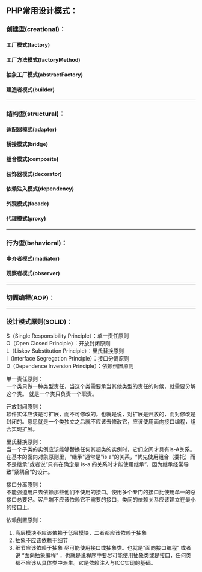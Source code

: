 PHP常用设计模式：
-------

### 创建型(creational)：
#### 工厂模式(factory)
#### 工厂方法模式(factoryMethod)
#### 抽象工厂模式(abstractFactory)
#### 建造者模式(builder)
-------

### 结构型(structural)：
#### 适配器模式(adapter)
#### 桥接模式(bridge)
#### 组合模式(composite)
#### 装饰器模式(decorator)
#### 依赖注入模式(dependency)
#### 外观模式(facade)
#### 代理模式(proxy)
-------

### 行为型(behavioral)：
#### 中介者模式(madiator)
#### 观察者模式(observer)
-------

### 切面编程(AOP)：
-------

### 设计模式原则(SOLID)：
S（Single Responsibility Principle）：单一责任原则  
O（Open Closed Principle）：开放封闭原则  
L（Liskov Substitution Principle）：里氏替换原则  
I（Interface Segregation Principle）：接口分离原则  
D（Dependence Inversion Principle）：依赖倒置原则  

单一责任原则：  
一个类只做一种类型责任，当这个类需要承当其他类型的责任的时候，就需要分解这个类。 就是一个类只负责一个职责。

开放封闭原则：  
软件实体应该是可扩展，而不可修改的。也就是说，对扩展是开放的，而对修改是封闭的。意思就是一个类独立之后就不应该去修改它，应该使用面向接口编程，组合实现扩展。

里氏替换原则：  
当一个子类的实例应该能够替换任何其超类的实例时，它们之间才具有is-A关系。在基本的面向对象原则里，"继承"通常是"is a"的关系，“优先使用组合（委托）而不是继承”或者说“只有在确定是 is-a 的关系时才能使用继承”，因为继承经常导致”紧耦合“的设计。

接口分离原则：  
不能强迫用户去依赖那些他们不使用的接口。使用多个专门的接口比使用单一的总接口总要好。客户端不应该依赖它不需要的接口，类间的依赖关系应该建立在最小的接口上。

依赖倒置原则：
1. 高层模块不应该依赖于低层模块，二者都应该依赖于抽象 
2. 抽象不应该依赖于细节
3. 细节应该依赖于抽象 
尽可能使用接口或抽象类。也就是“面向接口编程” 或者说 “面向抽象编程” ，也就是说程序中要尽可能使用抽象类或是接口，任何类都不应该从具体类中派生。它是依赖注入与IOC实现的基础。












  
